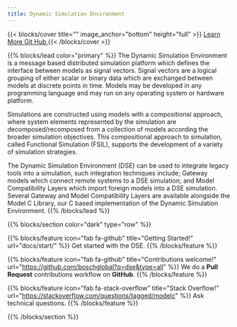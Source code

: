 ```yaml
---
title: Dynamic Simulation Environment
---
```


{{< blocks/cover title="" image_anchor="bottom" height="full" >}}
<a class="btn btn-lg btn-primary me-3 mb-4" href="about/">
  Learn More <i class="fas fa-arrow-alt-circle-right ms-2"></i>
</a>
<a class="btn btn-lg btn-secondary me-3 mb-4" href="https://github.com/boschglobal?q=dse&type=all">
  Git Hub <i class="fab fa-github ms-2 "></i>
</a>
{{< /blocks/cover >}}


{{% blocks/lead color="primary" %}}
The Dynamic Simulation Environment is a message based distributed simulation platform which defines the interface between models as signal vectors. Signal vectors are a logical grouping of either scalar or binary data which are exchanged between models at discrete points in time. Models may be developed in any programming language and may run on any operating system or hardware platform.

Simulations are constructed using models with a compositional approach, where system elements represented by the simulation are decomposed/recomposed from a collection of models according the broader simulation objectives. This compositional approach to simulation, called Functional Simulation (FSIL), supports the development of a variety of simulation strategies.

The Dynamic Simulation Environment (DSE) can be used to integrate legacy tools into a simulation, such integration techniques include; Gateway models which connect remote systems to a DSE simulation; and Model Compatibility Layers which import foreign models into a DSE simulation. Several Gateway and Model Compatibility Layers are available alongside the Model C Library, our C based implementation of the Dynamic Simulation Environment.
{{% /blocks/lead %}}


{{% blocks/section color="dark" type="row" %}}

{{% blocks/feature icon="fab fa-github" title="Getting Started!" url="docs/start/" %}}
Get started with the DSE.
{{% /blocks/feature %}}

{{% blocks/feature icon="fab fa-github" title="Contributions welcome!" url="https://github.com/boschglobal?q=dse&type=all" %}}
We do a <b>Pull Request</b> contributions workflow on **GitHub**.
{{% /blocks/feature %}}

{{% blocks/feature icon="fab fa-stack-overflow" title="Stack Overflow!" url="https://stackoverflow.com/questions/tagged/modelc" %}}
Ask technical questions.
{{% /blocks/feature %}}

{{% /blocks/section %}}
